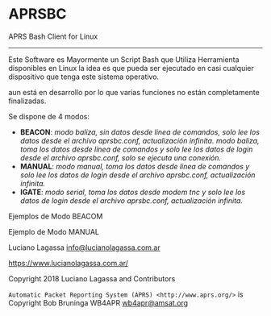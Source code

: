 # APRSBC
APRS Bash Client for Linux
**************************

Este Software es Mayormente un Script Bash que Utiliza Herramienta disponibles en Linux
la idea es que pueda ser ejecutado en casi cualquier dispositivo que tenga este sistema operativo.

aun está en desarrollo por lo que varias funciones no están completamente finalizadas.

Se dispone de 4 modos:
 - **BEACON**: *modo baliza, sin datos desde linea de comandos, solo lee los datos desde el archivo aprsbc.conf, actualización infinita.* *modo baliza, toma los datos desde linea de comandos y solo lee los datos de login desde el archivo aprsbc.conf, solo se ejecuta una conexión.*
 - **MANUAL**: *modo manual, toma los datos desde linea de comandos y solo lee los datos de login desde el archivo aprsbc.conf, actualización infinita.*
 - **IGATE**:  *modo serial, toma los datos desde modem tnc y solo lee los datos de login desde el archivo aprsbc.conf, actualización infinita.*

Ejemplos de Modo BEACOM

Ejemplo de Modo MANUAL


Luciano Lagassa <info@lucianolagassa.com.ar>

https://www.lucianolagassa.com.ar/

Copyright 2018 Luciano Lagassa and Contributors

`Automatic Packet Reporting System (APRS) <http://www.aprs.org/>` is Copyright Bob Bruninga WB4APR wb4apr@amsat.org
